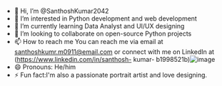 - 👋 Hi, I’m @SanthoshKumar2042
- 👀 I’m interested in Python development and web development
- 🌱 I’m currently learning Data Analyst and UI/UX designing
- 💞️ I’m looking to collaborate on open-source Python projects
- 📫 How to reach me You can reach me via email at santhoshkumr.m0911@email.com or connect with me on LinkedIn at (https://www.linkedin.com/in/santhosh- kumar- b1998521b)![image](https://github.com/SanthoshKumar2042/SanthoshKumar2042/assets/166620951/d6a45fef-a5dd-4e7c-a060-b1faf1a7b891)
- 😄 Pronouns: He/him
- ⚡ Fun fact:I'm also a passionate portrait artist and love designing.

<!---
SanthoshKumar2042/SanthoshKumar2042 is a ✨ special ✨ repository because its `README.md` (this file) appears on your GitHub profile.
You can click the Preview link to take a look at your changes.
--->
